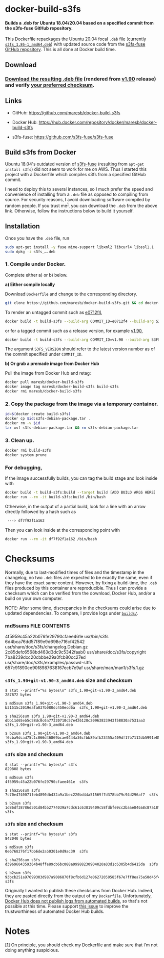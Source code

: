# docker-build-s3fs

#### Builds a .deb for Ubuntu 18.04/20.04 based on a specified commit from the s3fs-fuse GitHub repository.

This Dockerfile repackages the Ubuntu 20.04 focal `.deb` file (currently [`s3fs_1.86-1_amd64.deb`](https://packages.ubuntu.com/focal/amd64/s3fs/download)) with updated source code from the [s3fs-fuse GitHub repository](https://github.com/s3fs-fuse/s3fs-fuse).  This is all done at Docker build time.

## Download

### [Download the resulting .deb file](https://media.githubusercontent.com/media/maresb/docker-build-s3fs/master/builds/s3fs_1.90+git-v1.90-3_amd64.deb) (rendered from [v1.90](https://github.com/s3fs-fuse/s3fs-fuse/tree/v1.90) release) and verify [your preferred checksum](#checksums).

## Links

- GitHub: https://github.com/maresb/docker-build-s3fs

- Docker Hub: https://hub.docker.com/repository/docker/maresb/docker-build-s3fs

- s3fs-fuse: https://github.com/s3fs-fuse/s3fs-fuse


## Build s3fs from Docker

Ubuntu 18.04's outdated version of [s3fs-fuse](https://github.com/s3fs-fuse/s3fs-fuse) (resulting from `apt-get install s3fs`) did not seem to work for me on AWS. Thus I started this project with a Dockerfile which compiles s3fs from a specified GitHub commit.

I need to deploy this to several instances, so I much prefer the speed and
convenience of installing from a `.deb` file as opposed to compiling from source.
For security reasons, I avoid downloading software compiled by random people.
If you trust me<sup><a name="trustmesrc">[1](#trustmedest)</a></sup>, you can download the `.deb` from the above link.  Otherwise, follow the instructions below to build it yourself.

## Installation

Once you have the `.deb` file, run

```bash
sudo apt-get install -y fuse mime-support libxml2 libcurl4 libssl1.1
sudo dpkg -i s3fs_….deb
```

### 1. Compile under Docker.

Complete either a) or b) below.

**a) Either compile locally**
    
Download `Dockerfile` and change to the corresponding directory.

```bash
git clone https://github.com/maresb/docker-build-s3fs.git && cd docker-build-s3fs
```

To render an untagged commit such as [e0712f4](https://github.com/s3fs-fuse/s3fs-fuse/tree/e0712f4),
```bash
docker build -t build-s3fs --build-arg COMMIT_ID=e0712f4 --build-arg S3FS_VERSION=1.85 .
```

or for a tagged commit such as a release version, for example [v1.90](https://github.com/s3fs-fuse/s3fs-fuse/tree/v1.90),

```bash
docker build -t build-s3fs --build-arg COMMIT_ID=v1.90 --build-arg S3FS_VERSION=1.90 .
```

The argument `S3FS_VERSION` should refer to the latest version number as of the commit specified under `COMMIT_ID`.

**b) Or grab a premade image from Docker Hub**

Pull the image from Docker Hub and retag:
```bash
docker pull maresb/docker-build-s3fs
docker image tag maresb/docker-build-s3fs build-s3fs
docker rmi maresb/docker-build-s3fs
```

### 2. Copy the package from the image via a temporary container.
```bash
id=$(docker create build-s3fs)
docker cp $id:s3fs-debian-package.tar .
docker rm -v $id
tar xvf s3fs-debian-package.tar && rm s3fs-debian-package.tar
```

### 3. Clean up.
```bash
docker rmi build-s3fs
docker system prune
```

### For debugging,

If the image successfully builds, you can tag the build stage and look inside with
```bash
docker build -t build-s3fs:build --target build [ADD BUILD ARGS HERE] .
docker run --rm -it build-s3fs:build /bin/bash
```
Otherwise, in the output of a partial build, look for a line with an arrow directly followed by a hash such as
```bash
 ---> df7f92f1a162
```
Then you can look inside at the corresponding point with
```bash
docker run --rm -it df7f92f1a162 /bin/bash
```

# Checksums

Normally, due to last-modified times of files and the timestamp in the changelog,
no two `.deb` files are expected to be exactly the same, even if they have the
exact same content. However, by fixing a build-time, the `.deb` files produced
by this container are reproducible. Thus I can provide a checksum which can be
verified from the download, Docker Hub, and/or a build on your own computer.

NOTE: After some time, discrepancies in the checksums could arise due to updated
dependencies. To compare, I provide logs under [`builds/`](builds).

### md5sums FILE CONTENTS

4f5959c45a22b076fe29790cfaee461e  usr/bin/s3fs
6d4bca76dd57f89e9d698e716cf42542  usr/share/doc/s3fs/changelog.Debian.gz
2c85defc6568bd463d3dc9c5342faab0  usr/share/doc/s3fs/copyright
7ba8239dcc20cbbbe29a0fcb80cc27ed  usr/share/doc/s3fs/examples/passwd-s3fs
657c91890ce90f8987638167ecb7e9af  usr/share/man/man1/s3fs.1.gz


### `s3fs_1.90+git-v1.90-3_amd64.deb` size and checksum

    $ stat --printf="%s bytes\n" s3fs_1.90+git-v1.90-3_amd64.deb
    287872 bytes

    $ md5sum s3fs_1.90+git-v1.90-3_amd64.deb
    b31515c2019eafa037b080dc450ecd6a  s3fs_1.90+git-v1.90-3_amd64.deb
    
    $ sha256sum s3fs_1.90+git-v1.90-3_amd64.deb
    dbb11d65eb5c58dc0c6a77320710c57e426128c20963823943f58830a7531aa3  s3fs_1.90+git-v1.90-3_amd64.deb
    
    $ b2sum s3fs_1.90+git-v1.90-3_amd64.deb
    f6cba9dcad75c1c066d46869bcae0444a36cfbb89afb23455a409df17b7112db5991e8502930bbb584eb58997ca9b80b2f46de4bcbf9b31320f5ae6891fe730d  s3fs_1.90+git-v1.90-3_amd64.deb


### `s3fs` size and checksum

    $ stat --printf="%s bytes\n" s3fs
    829808 bytes

    $ md5sum s3fs
    4f5959c45a22b076fe29790cfaee461e  s3fs
    
    $ sha256sum s3fs
    7c70e4740071feb4890db432a9a1bec220bd44a51569f7d378bb79c94d296af7  s3fs
    
    $ b2sum s3fs
    1d86df38786d501d84bb2774039a7cdc61c63819409c58fdbfe9cc2baae846a8c87a18f32a800ea31a58a488d0d03ae05fa6f396e5fdd40f2ed9057368e2fc6d  s3fs


### `s3fs` size and checksum

    $ stat --printf="%s bytes\n" s3fs
    842040 bytes

    $ md5sum s3fs
    0e6768276f17bb6de2ab0301e0d9ac39  s3fs
    
    $ sha256sum s3fs
    d3969604359364b48ffe89cb6bc088a99988230904020a03d1c6305b4d6415da  s3fs
    
    $ b2sum s3fs
    93bcb251a97699303d987a9086870f8cfb6d127e06272050585f67e7ff8ea75a50d45f488c5c836746053331b4af0f82502add4b29bfc7a89836f2ba56d75f4c  s3fs


Originally I wanted to publish these checksums from Docker Hub.  Indeed, they are pasted directly from the output of my `Dockerfile`.  Unfortunately, [Docker Hub does not publish logs from automated builds](https://github.com/docker/hub-feedback/issues/1787), so that's not possible at this time.  Please support [this issue](https://github.com/docker/hub-feedback/issues/1787) to improve the trustworthiness of automated Docker Hub builds.

# Notes

<a name="trustmedest">[[1]](#trustmesrc)</a> On principle, you should check my Dockerfile and make sure that I'm not doing anything suspicious.

